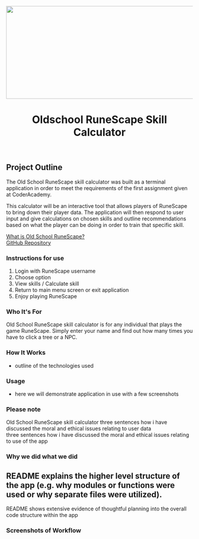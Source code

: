 <p align="center">
  <img width="1050" height="250" src=https://www.gamegrin.com/assets/Uploads/_resampled/croppedimage640200-RuneScape2-18212539.jpg></p>
  
<h1 align="center"> 
Oldschool RuneScape Skill Calculator
</h1>

<br>

## Project Outline


The Old School RuneScape skill calculator was built as a terminal application in order to meet the requirements of the first assignment given at CoderAcademy.  

This calculator will be an interactive tool that allows players of RuneScape to bring down their player data.
The application will then respond to user input and give calculations on chosen skills and  outline recommendations based on what the player can be doing in order to train that specific skill. 


[What is Old School RuneScape?](https://en.wikipedia.org/wiki/Old_School_RuneScape)<br>
[GitHub Repository](https://github.com/timwaldron/osrs-calc)<br>

### Instructions for use  
1. Login with RuneScape username
2. Choose option
3. View skills / Calculate skill
4. Return to main menu screen or exit application
5. Enjoy playing RuneScape

### Who It's For
Old School RuneScape skill calculator is for any individual that plays the game RuneScape. Simply enter your name and find out how many times you have to click a tree or a NPC.

### How It Works
- outline of the technologies used

### Usage 
- here we will demonstrate application in use with a few screenshots

### Please note
Old School RuneScape skill calculator
three sentences how i have discussed the moral and ethical issues relating to user data<br>
three sentences how i have discussed the moral and ethical issues relating to use of the app<br>

### Why we did what we did
README explains the higher level structure of the app (e.g. why modules or functions were used or why separate files were utilized).<br>
-
README shows extensive evidence of thoughtful planning into the overall code structure within the app<br>

### Screenshots of Workflow







